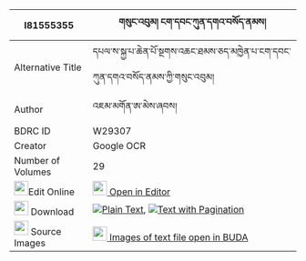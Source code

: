 |I81555355|གསུང་འབུམ། ངག་དབང་ཀུན་དགའ་བསོད་ནམས། 
| --- | --- 
|Alternative Title |དཔལ་ས་སྐྱ་པ་ཆེན་པོ་སྔགས་འཆང་ཐམས་ཅད་མཁྱེན་པ་ངག་དབང་ཀུན་དགའ་བསོད་ནམས་ཀྱི་གསུང་འབུམ།
|Author| འཇམ་མགོན་ཨ་མེས་ཞབས།
|BDRC ID | W29307
|Creator | Google OCR
|Number of Volumes| 29
|<img width="25" src="https://img.icons8.com/color/25/000000/edit-property.png">Edit Online| [<img width="25" src="https://avatars.githubusercontent.com/u/45091458?s=200&v=4"> Open in Editor](http://editor.openpecha.org/I81555355)
|<img width="25" src="https://img.icons8.com/fluent/48/000000/download-2.png"/>  Download | [![](https://img.icons8.com/color/20/000000/txt.png)Plain Text](https://github.com/Openpecha/I81555355/releases/download/v1/sungbum_ngawang_kunga_sonam_plain_I81555355.zip), [![](https://img.icons8.com/color/20/000000/txt.png)Text with Pagination](https://github.com/Openpecha/I81555355/releases/download/v1/sungbum_ngawang_kunga_sonam_pages_I81555355.zip)
|<img width="25" src="https://img.icons8.com/plasticine/100/000000/pictures-folder.png"/>  Source Images | [<img width="25" src="https://library.bdrc.io/icons/BUDA-small.svg"> Images of text file open in BUDA](https://library.bdrc.io/show/bdr:W29307)